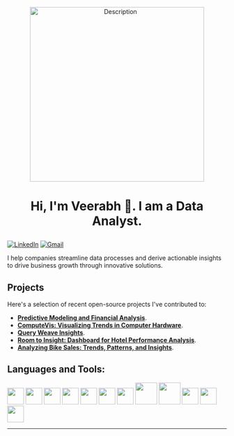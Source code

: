 

<p align="center">
<img src="https://camo.githubusercontent.com/5352b6b2b973a416adb9f788796e6e861e6ff286d2d83780df8ef7d90d4ca349/68747470733a2f2f6d656469612e67697068792e636f6d2f6d656469612f53576f536b4e36447854737a71494b4571762f67697068792e676966" alt="Description" width="400"> </p>

# <p align="center">Hi, I'm Veerabh 👋. I am a Data Analyst.</p>

[![LinkedIn](https://img.shields.io/badge/linkedin-%230077B5.svg?style=for-the-badge&logo=linkedin&logoColor=white)](https://www.linkedin.com/in/veerabh-mahadik/) 
[![Gmail](https://img.shields.io/badge/Gmail-D14836?style=for-the-badge&logo=gmail&logoColor=white)](veerabhmahadik1@gmail.com)


I help companies streamline data processes and derive actionable insights to drive business growth through innovative solutions.

<!--Click [here](example.com) to explore my professional work.--> <!-- Replace with your actual portfolio link -->

## Projects

Here's a selection of recent open-source projects I've contributed to:
- **[Predictive Modeling and Financial Analysis](https://github.com/veerabhmahadik/Python-and-R/tree/master/Predictive_Modeling_and_Financial_Analysis)**.
- **[ComputeVis: Visualizing Trends in Computer Hardware](https://github.com/veerabhmahadik/Tableau/tree/master/ComputeVis%3A%20Visualizing%20Trends%20in%20Computer%20Hardware)**.
- **[Query Weave Insights](https://github.com/veerabhmahadik/SQL/tree/master/Query%20Weave%20Insights)**.
- **[Room to Insight: Dashboard for Hotel Performance Analysis](https://github.com/veerabhmahadik/Power-BI-projects/tree/master/Room%20to%20Insight%3A%20Dashboard%20for%20Hotel%20Performance%20Analysis)**.
- **[Analyzing Bike Sales: Trends, Patterns, and Insights](https://github.com/veerabhmahadik/Excel/tree/master/Analyzing_Bike%20Sales_Trends_%20Patterns_and%20Insights)**.

## Languages and Tools:

<img src="https://cdn.jsdelivr.net/gh/devicons/devicon@latest/icons/python/python-original-wordmark.svg" width="38" height="38" /> 
<img src="https://cdn.jsdelivr.net/gh/devicons/devicon@latest/icons/pandas/pandas-original-wordmark.svg" width="38" height="38" /> 
<img src="https://cdn.jsdelivr.net/gh/devicons/devicon@latest/icons/numpy/numpy-original-wordmark.svg" width="38" height="38" /> 
<img src="https://cdn.jsdelivr.net/gh/devicons/devicon@latest/icons/matplotlib/matplotlib-plain-wordmark.svg" width="38" height="38"/> 
<img src="https://cdn.jsdelivr.net/gh/devicons/devicon@latest/icons/r/r-original.svg" width="38" height="38" />
<img src="https://cdn.jsdelivr.net/gh/devicons/devicon@latest/icons/rstudio/rstudio-original.svg" width="38" height="38" />
<img src="https://www.cdnlogo.com/logos/t/16/tableau.svg" width="38" height="38" />
<img src="https://cdn.jsdelivr.net/gh/devicons/devicon/icons/microsoftexcel/microsoftexcel-plain.svg" width="50" height="50" />
<img src="https://cdn.jsdelivr.net/gh/devicons/devicon/icons/powerbi/powerbi-original.svg" width="50" height="50" />
<img src="https://cdn.jsdelivr.net/gh/devicons/devicon/icons/mongodb/mongodb-plain-wordmark.svg" width="38" height="38" />
<img src="https://cdn.jsdelivr.net/gh/devicons/devicon/icons/mysql/mysql-original-wordmark.svg" width="38" height="38" />
<img src="https://cdn.jsdelivr.net/gh/devicons/devicon@latest/icons/mysql/mysql-original-wordmark.svg" width="38" height="38"  />

<!-- Add more tools and technologies as needed -->

<!-- Optional: Add any additional stats or information you'd like to highlight -->

---

<!--*Data Analyst* 


- 📍 Location
- ⏰ Pacific Standard Time -->

